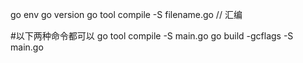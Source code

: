 go env
go version
go tool compile -S filename.go  // 汇编

#以下两种命令都可以
go tool compile -S main.go
go build -gcflags -S main.go